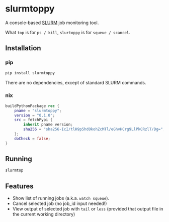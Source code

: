 # slurmtoppy
A console-based [SLURM](https://slurm.schedmd.com) job monitoring tool.

What `top` is for `ps / kill`, `slurtoppy` is for `squeue / scancel`.

## Installation
### pip
```bash
pip install slurmtoppy
```
There are no dependencies, except of standard SLURM commands.

### nix
```nix
buildPythonPackage rec {
    pname = "slurmtoppy";
    version = "0.1.0";
    src = fetchPypi {
        inherit pname version;
        sha256 = "sha256-IcI/tlH9p5hdOkohZcMTl/eGhvHCrg9LlPkCRzlT/Dg=";
    };
    doCheck = false;
}
```

## Running
```bash
slurmtop
```

## Features
- Show list of running jobs (a.k.a. `watch squeue`).
- Cancel selected job (no job_id input needed!)
- View output of selected job with `tail` or `less` (provided that output file in the current working directory)